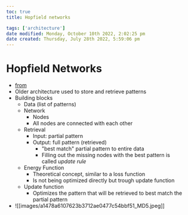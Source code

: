 ```yaml
---
toc: true
title: Hopfield networks

tags: ['architecture']
date modified: Monday, October 10th 2022, 2:02:25 pm
date created: Thursday, July 28th 2022, 5:59:06 pm
---
```


# Hopfield Networks
- [from](https://publish.obsidian.md/fabian-groeger/Machine+Learning+%26+Deep+Learning/Deep+Learning/Architectures/Hopfield+Networks)
- Older architecture used to store and retrieve patterns
- Building blocks
    - Data (list of patterns)
    - Network
        - Nodes
        - All nodes are connected with each other
    - Retrieval
        - Input: partial pattern
        - Output: full pattern (retrieved)
            - "best match" partial pattern to entire data
            - Filling out the missing nodes with the best pattern is called _update rule_
    - Energy Function
        - Theoretical concept, similar to a loss function
        - Is not being optimized directly but trough update function
    - Update function
        - Optimizes the pattern that will be retrieved to best match the partial pattern
- ![[images/a1478a6107623b3712ae0477c54bbf51_MD5.jpeg]]